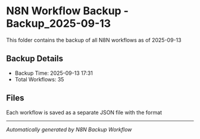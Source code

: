 # N8N Workflow Backup - Backup_2025-09-13

This folder contains the backup of all N8N workflows as of 2025-09-13

## Backup Details
- Backup Time: 2025-09-13 17:31
- Total Workflows: 35

## Files
Each workflow is saved as a separate JSON file with the format

---
*Automatically generated by N8N Backup Workflow*